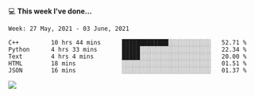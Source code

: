 💻 **This week I've done...**

<!--START_SECTION:waka-->
```text
Week: 27 May, 2021 - 03 June, 2021

C++         10 hrs 44 mins      █████████████░░░░░░░░░░░░   52.71 % 
Python      4 hrs 33 mins       █████░░░░░░░░░░░░░░░░░░░░   22.34 % 
Text        4 hrs 4 mins        █████░░░░░░░░░░░░░░░░░░░░   20.00 % 
HTML        18 mins             ░░░░░░░░░░░░░░░░░░░░░░░░░   01.51 % 
JSON        16 mins             ░░░░░░░░░░░░░░░░░░░░░░░░░   01.37 %
```
<!--END_SECTION:waka-->

![](https://hits.seeyoufarm.com/api/count/incr/badge.svg?url=https%3A%2F%2Fgithub.com%2Fkuanhungchen&count_bg=%2379C83D&title_bg=%23555555&icon=github.svg&icon_color=%23E7E7E7&title=hits&edge_flat=false)
